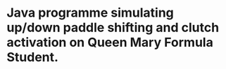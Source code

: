 # Java programme simulating up/down paddle shifting and clutch activation on Queen Mary Formula Student.

